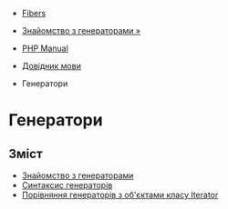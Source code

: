 - [Fibers](language.fibers.md)
- [Знайомство з генераторами »](language.generators.overview.md)

- [PHP Manual](index.md)
- [Довідник мови](langref.md)
- Генератори

# Генератори

## Зміст

- [Знайомство з генераторами](language.generators.overview.md)
- [Синтаксис генераторів](language.generators.syntax.md)
- [Порівняння генераторів з об'єктами класу
Iterator](language.generators.comparison.md)
